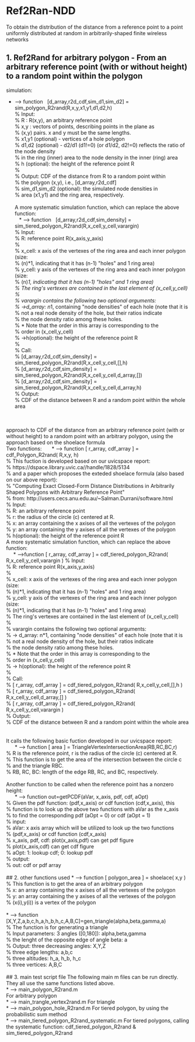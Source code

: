 # Ref2Ran-NDD
To obtain the distribution of the distance from a reference point to a point uniformly distributed at random in arbitrarily-shaped finite wireless networks

## 1. Ref2Rand for arbitrary polygon - From an arbitrary reference point (with or without height) to a random point within the polygon
   simulation:
   * --> function   [d_array,r2d_cdf,sim_d1,sim_d2] = sim_polygon_R2rand(R,x,y,x1,y1,d1,d2,h)</br>
        % Input:</br>
        %   R : R(x,y), an arbitrary reference point</br>
        %   x,y : vectors of points, describing points in the plane as</br>
        %        (x,y) pairs. x and y must be the same lengths.</br>
        %   x1,y1 (optional) - vertices of a hole polygon</br>
        %   d1,d2 (optional) - d2/d1 (d1!=0) (or d1/d2, d2!=0) reflects the ratio of the node density</br>
        %       in the ring (inner) area to the node density in the inner (ring) area</br>
        %   h (optional): the height of the reference point R</br>
        %</br>
        % Output: CDF of the distance from R to a random point within</br>
        %           the polygon (x,y), i.e., [d_array,r2d_cdf]</br>
        %         sim_d1,sim_d2 (optional): the simulated node densities in</br>
        %           area (x1,y1) and the ring area, respectively.</br>
        </br>
      A more systematic simulation function, which can replace the above function:</br>
    * --> function   [d_array,r2d_cdf,sim_density] = sim_tiered_polygon_R2rand(R,x_cell,y_cell,varargin)</br>
        % Input:</br>
        %   R: reference point R(x_axis,y_axis)</br>
        %</br>
        %   x_cell: x axis of the vertexes of the ring area and each inner polygon (size:</br>
        %                 (n)*1, indicating that it has (n-1) "holes" and 1 ring area)</br>
        %   y_cell: y axis of the vertexes of the ring area and each inner polygon (size:</br>
        %                 (n)*1, indicating that it has (n-1) "holes" and 1 ring area)</br>
        %           The ring's vertexes are contained in the last element of (x_cell,y_cell)</br>
        %</br>
        %   varargin contains the following two optional arguments:</br>
        %       ->d_array: n*1, containing "node densities" of each hole (note that it is</br>
        %            not a real node density of the hole, but their ratios indicate</br>
        %            the node density ratio among these holes.</br>
        %            * Note that the order in this array is corresponding to the</br>
        %              order in (x_cell,y_cell)</br>
        %       ->h(optional): the height of the reference point R</br>
        %</br>
        % Call:</br>
        %       [d_array,r2d_cdf,sim_density] = sim_tiered_polygon_R2rand(R,x_cell,y_cell,[],h)</br>
        %       [d_array,r2d_cdf,sim_density] = sim_tiered_polygon_R2rand(R,x_cell,y_cell,d_array,[])</br>
        %       [d_array,r2d_cdf,sim_density] = sim_tiered_polygon_R2rand(R,x_cell,y_cell,d_array,h)</br>
        % Output:</br>
        %   CDF of the distance between R and a random point within the whole area</br>
      </br>
</br>
     approach to CDF of the distance from an arbitrary reference point (with or without height) to a random point with an arbitrary polygon, using the approach based on the shoelace formula</br>
        Two functions:
        * --> function [ r_array, cdf_array ] = cdf_Polygon_R2rand( R,x,y, h)</br>
        % This fuction is developed based on our uvicspace report:</br>
        %   https://dspace.library.uvic.ca//handle/1828/5134</br>
        % and a paper which proposes the exteded shoelace formula (also based on our above report):</br>
        %   "Computing Exact Closed-Form Distance Distributions in Arbitrarily Shaped Polygons with Arbitrary Reference Point"</br>
        %       from: http://users.cecs.anu.edu.au/~Salman.Durrani/software.html</br>
        % Input:</br>
            % R: an arbitrary reference point</br>
            % r: the radius of the circle (c) centered at R.</br>
            % x: an array containing the x axises of all the vertexes of the polygon</br>
            % y: an array containing the y axises of all the vertexes of the polygon</br>
            % h(optional): the height of the reference point R</br>
       A more systematic simulation function, which can replace the above function:</br>
      * -->function [ r_array, cdf_array ] = cdf_tiered_polygon_R2rand( R,x_cell,y_cell,varargin )
        % Input:</br>
        %   R: reference point R(x_axis,y_axis)</br>
        %</br>
        %   x_cell: x axis of the vertexes of the ring area and each inner polygon (size:</br>
        %                 (n)*1, indicating that it has (n-1) "holes" and 1 ring area)</br>
        %   y_cell: y axis of the vertexes of the ring area and each inner polygon (size:</br>
        %                 (n)*1, indicating that it has (n-1) "holes" and 1 ring area)</br>
        %           The ring's vertexes are contained in the last element of (x_cell,y_cell)</br>
        %</br>
        %   varargin contains the following two optional arguments:</br>
        %      -> d_array: n*1, containing "node densities" of each hole (note that it is</br>
        %            not a real node density of the hole, but their ratios indicate</br>
        %            the node density ratio among these holes.</br>
        %            * Note that the order in this array is corresponding to the</br>
        %              order in (x_cell,y_cell)</br>
        %      -> h(optional): the height of the reference point R</br>
        %</br>
        % Call:</br>
        %       [ r_array, cdf_array ] = cdf_tiered_polygon_R2rand( R,x_cell,y_cell,[],h )</br>
        %       [ r_array, cdf_array ] = cdf_tiered_polygon_R2rand( R,x_cell,y_cell,d_array,[] )</br>
        %       [ r_array, cdf_array ] = cdf_tiered_polygon_R2rand( R,x_cell,y_cell,varargin )</br>
        % Output:</br>
        %   CDF of the distance between R and a random point within the whole area</br>
</br>
</br>       
       It calls the following basic fuction developed in our uvicspace report:</br>
       * --> function [ area ] = TriangleVertexIntersectionArea(RB,RC,BC,r)</br>
        % R is the reference point, r is the radius of the circle (c) centered at R.</br>
        % This function is to get the area of the intersection between the circle c</br>
        % and the triangle RBC.</br>
        % RB, RC, BC: length of the edge RB, RC, and BC, respectively.</br>
        </br>
       Another function to be called when the reference point has a nonzero height:</br>
       * --> function out=getPCDF(aVar, x_axis, pdf, cdf, aOpt)</br>
        % Given the pdf function: (pdf,x_axis) or cdf function (cdf,x_axis), this</br>
        %   function is to look up the above two functions with aVar as the x_axis</br>
        %   to find the corresponding pdf (aOpt = 0) or cdf (aOpt = 1)</br>
        % input:</br>
        %   aVar: x axis array which will be utilized to look up the two functions</br>
        %       (pdf,x_axis) or cdf function (cdf,x_axis)</br>
        %   x_axis, pdf, cdf: plot(x_axis,pdf) can get pdf figure</br>
        %                      plot(x_axis,cdf) can get cdf figure</br>
        %   aOpt: 1: lookup cdf; 0: lookup pdf</br>
        % output:</br>
        %   out: cdf or pdf array</br>
</br>
## 2. other functions used
   * --> function [ polygon_area ] = shoelace( x,y )</br>
        % This function is to get the area of an arbitrary polygon</br>
        % x: an array containing the x axises of all the vertexes of the polygon</br>
        % y: an array containing the y axises of all the vertexes of the polygon</br>
        % (x(i),y(i)) is a vertex of the polygon</br>
        </br>
   * --> function [X,Y,Z,a,b,c,h_a,h_b,h_c,A,B,C]=gen_triangle(alpha,beta,gamma,a)</br>
        % The function is for generating a triangle</br>
        % Input parameters: 3 angles ([0,180]): alpha,beta,gamma</br>
        %             the lenght of the opposite edge of angle beta: a</br>
        % Output: three decreasing angles: X,Y,Z</br>
        %         three edge lengths: a,b,c</br>
        %         three altitudes: h_a, h_b, h_c</br>
        %         three vertices: A,B,C</br>
        </br>
## 3. main test script file
    The following main m files can be run directly. They all use the same functions listed above.</br>
   * --> main_polygon_R2rand.m</br>
        For arbitrary polygon</br>
   * --> main_trangle_vertex2rand.m
        For triangle </br>
   * --> main_polygon_hole_R2rand.m
        For tiered polygon, by using the probabilistic sum method</br>
   * --> main_tiered_polygon_R2rand_systematic.m
        For tiered polygons, calling the systematic function: cdf_tiered_polygon_R2rand & sim_tiered_polygon_R2rand</br>
    </br>
    </br>    
